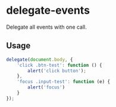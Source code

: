 # delegate-events
Delegate all events with one call.
## Usage

```js
delegate(document.body, {
    'click .btn-test': function () {
        alert('click button');
    },
    'focus .input-test': function (e) {
        alert('focus')
    }
});
```